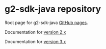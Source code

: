 # g2-sdk-java repository

Root page for g2-sdk-java [GitHub pages](https://pages.github.com/).

Documentation for [version 2.x](./v2/README.md)

Documentation for [version 3.x](./v3/README.md)
